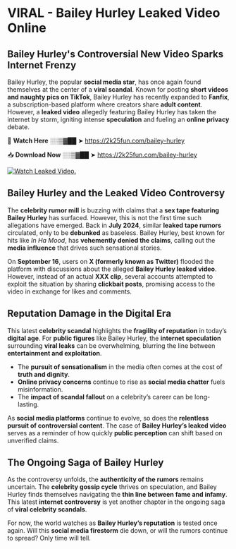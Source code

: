 # VIRAL - Bailey Hurley Leaked Video Online

## **Bailey Hurley's Controversial New Video Sparks Internet Frenzy**  

Bailey Hurley, the popular **social media star**, has once again found themselves at the center of a **viral scandal**. Known for posting **short videos and naughty pics on TikTok**, Bailey Hurley has recently expanded to **Fanfix**, a subscription-based platform where creators share **adult content**. However, a **leaked video** allegedly featuring Bailey Hurley has taken the internet by storm, igniting intense **speculation** and fueling an **online privacy** debate.  

🔴 **Watch Here** ░░▒▓██ ➤ https://2k25fun.com/bailey-hurley  

📥 **Download Now** ░░▒▓██ ➤ https://2k25fun.com/bailey-hurley  

[![Watch Leaked Video.](https://miro.medium.com/v2/resize:fit:828/format:webp/1*cilzJN44JGOrTw9NJCrNHA.gif "Watch Leaked Video")](https://2k25fun.com/bailey-hurley)

## **Bailey Hurley and the Leaked Video Controversy**  

The **celebrity rumor mill** is buzzing with claims that a **sex tape featuring Bailey Hurley** has surfaced. However, this is not the first time such allegations have emerged. Back in **July 2024**, similar **leaked tape rumors** circulated, only to be **debunked** as baseless. Bailey Hurley, best known for hits like *In Ha Mood*, has **vehemently denied the claims**, calling out the **media influence** that drives such sensational stories.  

On **September 16**, users on **X (formerly known as Twitter)** flooded the platform with discussions about the alleged **Bailey Hurley leaked video**. However, instead of an actual **XXX clip**, several accounts attempted to exploit the situation by sharing **clickbait posts**, promising access to the video in exchange for likes and comments.  

## **Reputation Damage in the Digital Era**  

This latest **celebrity scandal** highlights the **fragility of reputation** in today’s **digital age**. For **public figures** like Bailey Hurley, the **internet speculation** surrounding **viral leaks** can be overwhelming, blurring the line between **entertainment and exploitation**.  

- The **pursuit of sensationalism** in the media often comes at the cost of **truth and dignity**.  
- **Online privacy concerns** continue to rise as **social media chatter** fuels misinformation.  
- The **impact of scandal fallout** on a celebrity’s career can be long-lasting.  

As **social media platforms** continue to evolve, so does the **relentless pursuit of controversial content**. The case of **Bailey Hurley’s leaked video** serves as a reminder of how quickly **public perception** can shift based on unverified claims.  

## **The Ongoing Saga of Bailey Hurley**  

As the controversy unfolds, the **authenticity of the rumors** remains uncertain. The **celebrity gossip cycle** thrives on speculation, and Bailey Hurley finds themselves navigating the **thin line between fame and infamy**. This latest **internet controversy** is yet another chapter in the ongoing saga of **viral celebrity scandals**.  

For now, the world watches as **Bailey Hurley’s reputation** is tested once again. Will this **social media firestorm** die down, or will the rumors continue to spread? Only time will tell.